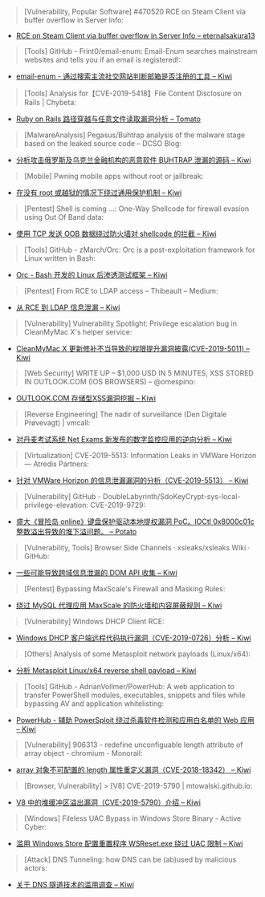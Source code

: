> [Vulnerability, Popular Software] #470520 RCE on Steam Client via buffer overflow in Server Info: 

* [RCE on Steam Client via buffer overflow in Server Info – eternalsakura13](https://hackerone.com/reports/470520)

> [Tools] GitHub - Frint0/email-enum: Email-Enum searches mainstream websites and tells you if an email is registered!: 

* [email-enum - 通过搜索主流社交网站判断邮箱是否注册的工具 – Kiwi](https://github.com/Frint0/email-enum)

> [Tools] Analysis for【CVE-2019-5418】File Content Disclosure on Rails | Chybeta: 

* [Ruby on Rails 路径穿越与任意文件读取漏洞分析 – Tomato](https://chybeta.github.io/2019/03/16/Analysis-for%E3%80%90CVE-2019-5418%E3%80%91File-Content-Disclosure-on-Rails/)

> [MalwareAnalysis] Pegasus/Buhtrap analysis of the malware stage based on the leaked source code – DCSO Blog: 

* [分析攻击俄罗斯及乌克兰金融机构的恶意软件 BUHTRAP 泄漏的源码  – Kiwi](https://blog.dcso.de/pegasus-buhtrap-analysis-of-the-malware-stage-based-on-the-leaked-source-code/)

> [Mobile] Pwning mobile apps without root or jailbreak: 

* [在没有 root 或越狱的情况下绕过通用保护机制  – Kiwi](https://www.slideshare.net/abrahamaranguren/pwning-mobile-apps-without-root-or-jailbreak-136622746)

> [Pentest] Shell is coming ...: One-Way Shellcode for firewall evasion using Out Of Band data: 

* [使用 TCP 发送 OOB 数据绕过防火墙对 shellcode 的拦截 – Kiwi](https://www.shelliscoming.com/2019/03/one-way-shellcode-for-firewall-evasion.html)

> [Tools] GitHub - zMarch/Orc: Orc is a post-exploitation framework for Linux written in Bash: 

* [Orc - Bash 开发的 Linux 后渗透测试框架 – Kiwi](https://github.com/zMarch/Orc)

> [Pentest] From RCE to LDAP access – Thibeault – Medium: 

* [从 RCE 到 LDAP 信息泄漏 – Kiwi](https://medium.com/@thbcn/from-rce-to-ldap-access-9ce4f9d2fd78)

> [Vulnerability] Vulnerability Spotlight: Privilege escalation bug in CleanMyMac X's helper service: 

* [CleanMyMac X 更新修补不当导致的权限提升漏洞披露(CVE-2019-5011) – Kiwi](http://feedproxy.google.com/~r/feedburner/Talos/~3/FAY1TKy5pY4/CleanMyMacX-helper-service-remote-code-execution-vuln.html)

> [Web Security] WRITE UP – $1,000 USD IN 5 MINUTES, XSS STORED IN OUTLOOK.COM (IOS BROWSERS) – @omespino: 

* [OUTLOOK.COM 存储型XSS漏洞挖掘 – Kiwi](https://omespino.com/write-up-1000-usd-in-5-minutes-xss-stored-in-outlook-com-ios-browsers/)

> [Reverse Engineering] The nadir of surveillance (Den Digitale Prøvevagt) | vmcall: 

* [对丹麦考试系统 Net Exams 新发布的数字监控应用的逆向分析 – Kiwi](https://vmcall.github.io/reversal/2019/03/07/exam-surveillance.html)

> [Virtualization] CVE-2019-5513: Information Leaks in VMWare Horizon — Atredis Partners: 

* [针对 VMWare Horizon 的信息泄漏漏洞的分析（CVE-2019-5513） – Kiwi](http://j.mp/2W4Uspr)

> [Vulnerability] GitHub - DoubleLabyrinth/SdoKeyCrypt-sys-local-privilege-elevation: CVE-2019-9729: 

* [盛大《冒险岛 online》键盘保护驱动本地提权漏洞 PoC。IOCtl 0x8000c01c 整数溢出导致的堆下溢问题。 – Potato](https://github.com/DoubleLabyrinth/SdoKeyCrypt-sys-local-privilege-elevation)

> [Vulnerability, Tools] Browser Side Channels · xsleaks/xsleaks Wiki · GitHub: 

* [一些可能导致跨域信息泄漏的 DOM API 收集 – Kiwi](https://github.com/xsleaks/xsleaks/wiki/Browser-Side-Channels)

> [Pentest] Bypassing MaxScale's Firewall and Masking Rules: 

* [绕过 MySQL 代理应用 MaxScale 的防火墙和内容屏蔽规则 – Kiwi](https://blog.tarq.io/maxscale-firewall-bypass/)

> [Vulnerability] Windows DHCP Client RCE: 

* [Windows DHCP 客户端远程代码执行漏洞（CVE-2019-0726）分析 – Kiwi](https://labs.mwrinfosecurity.com/advisories/windows-dhcp-client/)

> [Others] Analysis of some Metasploit network payloads (Linux/x64): 

* [分析 Metasploit Linux/x64 reverse shell payload – Kiwi](https://medium.com/@0x0FFB347/analysis-of-some-metasploit-network-payloads-linux-x64-ab8a8d11bbae)

> [Tools] GitHub - AdrianVollmer/PowerHub: A web application to transfer PowerShell modules, executables, snippets and files while bypassing AV and application whitelisting: 

* [PowerHub - 辅助 PowerSploit 绕过杀毒软件检测和应用白名单的 Web 应用 – Kiwi](https://github.com/AdrianVollmer/PowerHub)

> [Vulnerability] 906313 - redefine unconfiguable length attribute of array object - chromium - Monorail: 

* [array 对象不可配置的 length 属性重定义漏洞（CVE-2018-18342） – Kiwi](https://bugs.chromium.org/p/chromium/issues/detail?id=906313)

> [Browser, Vulnerability] > [V8] CVE-2019-5790 | mtowalski.github.io: 

* [V8 中的堆缓冲区溢出漏洞（CVE-2019-5790）介绍 – Kiwi](https://mtowalski.github.io/)

> [Windows] Fileless UAC Bypass in Windows Store Binary - Active Cyber: 

* [滥用 Windows Store 配置重置程序 WSReset.exe 绕过 UAC 限制 – Kiwi](https://www.activecyber.us/1/post/2019/03/windows-uac-bypass.html)

> [Attack] DNS Tunneling: how DNS can be (ab)used by malicious actors: 

* [关于 DNS 隧道技术的滥用调查 – Kiwi](https://bddy.me/2T6Puqo)
